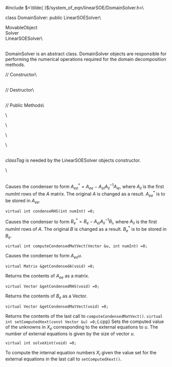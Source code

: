 \
\#include $<\tilde{ }$/system_of_eqn/linearSOE/DomainSolver.h$>$\

class DomainSolver: public LinearSOESolver\

MovableObject\
Solver\
LinearSOESolver\

\
DomainSolver is an abstract class. DomainSolver objects are responsible
for performing the numerical operations required for the domain
decomposition methods.

// Constructor\

\
// Destructor\

\
// Public Methods\

\

\

\

\

\
*classTag* is needed by the LinearSOESolver objects constructor.

\

\
Causes the condenser to form
$A_{ee}^* = A_{ee} -A_{ei} A_{ii}^{-1} A_{ie}$, where $A_{ii}$ is the
first *numInt* rows of the $A$ matrix. The original $A$ is changed as a
result. $A_{ee}^*$ is to be stored in $A_{ee}$.

```{.cpp}
virtual int condenseRHS(int numInt) =0;
```

Causes the condenser to form $B_e^* = B_e - A_{ei} A_{ii}^{-1} B_i$,
where $A_{ii}$ is the first *numInt* rows of $A$. The original $B$ is
changed as a result. $B_e^*$ is to be stored in $B_e$.

```{.cpp}
virtual int computeCondensedMatVect(Vector &u, int numInt) =0;
```

Causes the condenser to form $A_{ee} u$.

```{.cpp}
virtual Matrix &getCondensedA(void) =0;
```

Returns the contents of $A_{ee}$ as a matrix.

```{.cpp}
virtual Vector &getCondensedRHS(void) =0;
```

Returns the contents of $B_e$ as a Vector.

```{.cpp}
virtual Vector &getCondensedMatVect(void) =0;
```

Returns the contents of the last call to `computeCondensedMatVect()`.
`virtual int setComputedXext(const Vector &u) =0;`{.cpp}
Sets the computed value of the unknowns in $X_e$ corresponding to the
external equations to *u*. The number of external equations is given by
the size of vector $u$.

```{.cpp}
virtual int solveXint(void) =0;
```

To compute the internal equation numbers $X_i$ given the value set for
the external equations in the last call to `setComputedXext()`.
